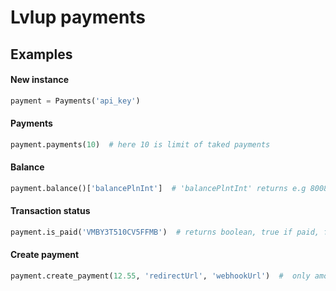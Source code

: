 # Lvlup payments

## Examples

#### New instance
```python
payment = Payments('api_key')
```
#### Payments
```python
payment.payments(10)  # here 10 is limit of taked payments
``` 
#### Balance
```python
payment.balance()['balancePlnInt']  # 'balancePlntInt' returns e.g 80085, when 'balancePlnFormatted' returns "800,85 PLN"
```
#### Transaction status
```python
payment.is_paid('VMBY3T510CV5FFMB')  # returns boolean, true if paid, false if not
```
#### Create payment
```python
payment.create_payment(12.55, 'redirectUrl', 'webhookUrl')  #  only amount is required
```
